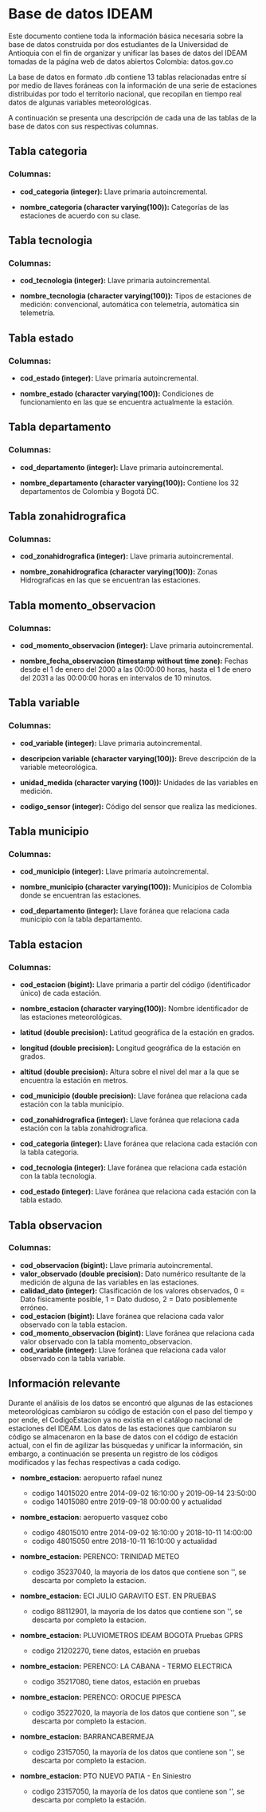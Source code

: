 
# Base de datos IDEAM

Este documento contiene toda la información básica necesaria sobre la base de datos construida por dos estudiantes de la Universidad de Antioquia con el fin de organizar y unificar las bases de datos del IDEAM tomadas de la página web de datos abiertos Colombia: datos.gov.co

La base de datos en formato .db contiene 13 tablas relacionadas entre sí por medio de llaves foráneas con la información de una serie de estaciones distribuidas por todo el territorio nacional, que recopilan en tiempo real datos de algunas variables meteorológicas.

A continuación se presenta una descripción de cada una de las tablas de la base de datos con sus respectivas columnas.

## Tabla categoria
### Columnas:

* **cod_categoria (integer):** Llave primaria autoincremental.

* **nombre_categoria (character varying(100)):** Categorías de las estaciones de acuerdo con su clase.


## Tabla tecnologia
### Columnas:

* **cod_tecnologia (integer):** Llave primaria autoincremental.

* **nombre_tecnologia (character varying(100)):** Tipos de estaciones de medición: convencional, automática con telemetría, automática sin telemetría.


## Tabla estado
### Columnas:

* **cod_estado (integer):** Llave primaria autoincremental.

* **nombre_estado (character varying(100)):** Condiciones de funcionamiento en las que se encuentra actualmente la estación.


## Tabla departamento
### Columnas:

* **cod_departamento (integer):** Llave primaria autoincremental.

* **nombre_departamento (character varying(100)):** Contiene los 32 departamentos de Colombia y Bogotá DC.


## Tabla zonahidrografica
### Columnas:

* **cod_zonahidrografica (integer):** Llave primaria autoincremental.

* **nombre_zonahidrografica (character varying(100)):** Zonas Hidrograficas en las que se encuentran las estaciones.


## Tabla momento_observacion
### Columnas:

* **cod_momento_observacion (integer):** Llave primaria autoincremental.

* **nombre_fecha_observacion (timestamp without time zone):** Fechas desde el 1 de enero del 2000 a las 00:00:00 horas, hasta el 1 de enero del 2031 a las 00:00:00 horas en intervalos de 10 minutos.


## Tabla variable
### Columnas:

* **cod_variable (integer):** Llave primaria autoincremental.

* **descripcion variable (character varying(100)):** Breve descripción de la variable meteorológica.

* **unidad_medida (character varying (100)):** Unidades de las variables en medición.

* **codigo_sensor (integer):** Código del sensor que realiza las mediciones.


## Tabla municipio
### Columnas:

* **cod_municipio (integer):** Llave primaria autoincremental.

* **nombre_municipio (character varying(100)):** Municipios de Colombia donde se encuentran las estaciones.

* **cod_departamento (integer):** Llave foránea que relaciona cada municipio con la tabla departamento.


## Tabla estacion
### Columnas:

* **cod_estacion (bigint):** Llave primaria a partir del código (identificador único) de cada estación.

* **nombre_estacion (character varying(100)):** Nombre identificador de las estaciones meteorológicas.

* **latitud (double precision):** Latitud geográfica de la estación en grados.
* **longitud (double precision):** Longitud geográfica de la estación en grados.
* **altitud (double precision):** Altura sobre el nivel del mar a la que se encuentra la estación en metros.
* **cod_municipio (double precision):** Llave foránea que relaciona cada estación con la tabla municipio.
* **cod_zonahidrografica (integer):** Llave foránea que relaciona cada estación con la tabla zonahidrografica.
* **cod_categoria (integer):** Llave foránea que relaciona cada estación con la tabla categoria.
* **cod_tecnologia (integer):** Llave foránea que relaciona cada estación con la tabla tecnologia.
* **cod_estado (integer):** Llave foránea que relaciona cada estación con la tabla estado.

## Tabla observacion
### Columnas:

* **cod_observacion (bigint):** Llave primaria autoincremental.
* **valor_observado (double precision):** Dato numérico resultante de la medición de alguna de las variables en las estaciones.
* **calidad_dato (integer):** Clasificación de los valores observados, 0 = Dato físicamente posible, 1 = Dato dudoso, 2 = Dato posiblemente erróneo.
 * **cod_estacion (bigint):** Llave foránea que relaciona cada valor observado con la tabla estacion.
* **cod_momento_observacion (bigint):** Llave foránea que relaciona cada valor observado con la tabla momento_observacion.
* **cod_variable (integer):** Llave foránea que relaciona cada valor observado con la tabla variable.


## Información relevante

Durante el análisis de los datos se encontró que algunas de las estaciones meteorológicas cambiaron su código de estación con el paso del tiempo y por ende, el CodigoEstacion ya no existía en el catálogo nacional de estaciones del IDEAM. Los datos de las estaciones que cambiaron su código se almacenaron en la base de datos con el código de estación actual, con el fin de agilizar las búsquedas y unificar la información, sin embargo, a continuación se presenta un registro de los códigos modificados y las fechas respectivas a cada codigo.

* **nombre_estacion:** aeropuerto rafael nunez 
    * codigo 14015020 entre 2014-09-02 16:10:00 y 2019-09-14 23:50:00  
    * codigo 14015080 entre 2019-09-18 00:00:00 y actualidad 

* **nombre_estacion:** aeropuerto vasquez cobo 
    * codigo 48015010 entre 2014-09-02 16:10:00 y 2018-10-11 14:00:00
    * codigo 48015050 entre 2018-10-11 16:10:00 y actualidad 
    
* **nombre_estacion:** PERENCO: TRINIDAD METEO
    * codigo 35237040, la mayoría de los datos que contiene son '<nil>', se descarta por completo la estacion.
    
* **nombre_estacion:** ECI JULIO GARAVITO EST. EN PRUEBAS
    * codigo 88112901, la mayoría de los datos que contiene son '<nil>', se descarta por completo la estacion.

* **nombre_estacion:** PLUVIOMETROS IDEAM BOGOTA Pruebas GPRS
    * codigo 21202270, tiene datos, estación en pruebas

* **nombre_estacion:** PERENCO: LA CABANA - TERMO ELECTRICA
    * codigo 35217080, tiene datos, estación en pruebas

* **nombre_estacion:** PERENCO: OROCUE PIPESCA
    * codigo 35227020, la mayoría de los datos que contiene son '<nil>', se descarta por completo la estacion.

* **nombre_estacion:** BARRANCABERMEJA
    * codigo 23157050, la mayoría de los datos que contiene son '<nil>', se descarta por completo la estacion.

* **nombre_estacion:** PTO NUEVO PATIA - En Siniestro
    * codigo 23157050, la mayoría de los datos que contiene son '<nil>', se descarta por completo la estación.



